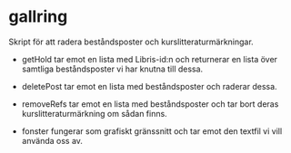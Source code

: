 # gallring

Skript för att radera beståndsposter och kurslitteraturmärkningar. 

- getHold tar emot en lista med Libris-id:n och returnerar en lista över samtliga beståndsposter vi har knutna till dessa.

- deletePost tar emot en lista med beståndsposter och raderar dessa.

- removeRefs tar emot en lista med beståndsposter och tar bort deras kurslitteraturmärkning om sådan finns.

- fonster fungerar som grafiskt gränssnitt och tar emot den textfil vi vill använda oss av.

